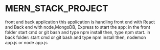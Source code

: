 # MERN_STACK_PROJECT
front and back application
this application is handling front end with React and Back end with node,MongoDB, Express
to start the app:
in the front folder start cmd or git bash and type npm install
then, type npm start.
in back folder: start cmd or git bash and type npm install
then, nodemon app.js or node app.js

